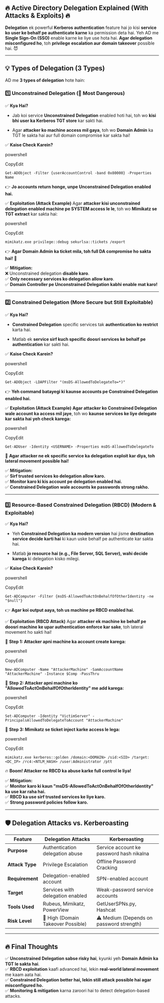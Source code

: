 ## **🔥 Active Directory Delegation Explained (With Attacks & Exploits) 🔥**

**Delegation** ek powerful **Kerberos authentication** feature hai jo kisi **service ko user ke behalf pe authenticate karne** ka permission deta hai. Yeh AD me **Single Sign-On (SSO)** enable karne ke liye use hota hai. **Agar delegation misconfigured ho**, toh **privilege escalation aur domain takeover** possible hai. 😈

---

## **💡 Types of Delegation (3 Types)**

AD me **3 types of delegation** hote hain:

### **1️⃣ Unconstrained Delegation (🚨 Most Dangerous)**

✅ **Kya Hai?**

- Jab koi service **Unconstrained Delegation** enabled hoti hai, toh wo **kisi bhi user ka Kerberos TGT store** kar sakti hai.
    
- Agar **attacker ko machine access mil gaya**, toh wo **Domain Admin** ka TGT le sakta hai aur full domain compromise kar sakta hai!
    

✅ **Kaise Check Karein?**

powershell

CopyEdit

`Get-ADObject -Filter {userAccountControl -band 0x80000} -Properties Name`

👉 **Jo accounts return honge, unpe Unconstrained Delegation enabled hai.**

✅ **Exploitation (Attack Example)** Agar **attacker kisi unconstrained delegation enabled machine pe SYSTEM access le le**, toh wo **Mimikatz se TGT extract** kar sakta hai:

powershell

CopyEdit

`mimikatz.exe privilege::debug sekurlsa::tickets /export`

👉 **Agar Domain Admin ka ticket mila, toh full DA compromise ho sakta hai!** 🚀

✅ **Mitigation:**  
❌ Unconstrained delegation **disable karo**.  
✅ **Only necessary services ko delegation allow karo**.  
✅ **Domain Controller pe Unconstrained Delegation kabhi enable mat karo!**

---

### **2️⃣ Constrained Delegation (More Secure but Still Exploitable)**

✅ **Kya Hai?**

- **Constrained Delegation** specific services tak **authentication ko restrict** karta hai.
    
- Matlab ek **service sirf kuch specific doosri services ke behalf pe authentication** kar sakti hai.
    

✅ **Kaise Check Karein?**

powershell

CopyEdit

`Get-ADObject -LDAPFilter "(msDS-AllowedToDelegateTo=*)"`

👉 **Yeh command batayegi ki kaunse accounts pe Constrained Delegation enabled hai.**

✅ **Exploitation (Attack Example)** **Agar attacker ko Constrained Delegation wale account ka access mil jaye**, toh wo **kaunse services ke liye delegate kar sakta hai yeh check karega:**

powershell

CopyEdit

`Get-ADUser -Identity <USERNAME> -Properties msDS-AllowedToDelegateTo`

🚀 **Agar attacker ne ek specific service ka delegation exploit kar diya, toh lateral movement possible hai!**

✅ **Mitigation:**  
✅ **Sirf trusted services ko delegation allow karo.**  
✅ **Monitor karo ki kis account pe delegation enabled hai.**  
✅ **Constrained Delegation wale accounts ke passwords strong rakho.**

---

### **3️⃣ Resource-Based Constrained Delegation (RBCD) (Modern & Exploitable)**

✅ **Kya Hai?**

- Yeh **Constrained Delegation ka modern version** hai jisme **destination service decide karti hai** ki kaun uske behalf pe authenticate kar sakta hai.
    
- Matlab **jo resource hai (e.g., File Server, SQL Server), wahi decide karega** ki delegation kisko milegi.
    

✅ **Kaise Check Karein?**

powershell

CopyEdit

`Get-ADComputer -Filter {msDS-AllowedToActOnBehalfOfOtherIdentity -ne "$null"}`

👉 **Agar koi output aaya, toh us machine pe RBCD enabled hai.**

✅ **Exploitation (RBCD Attack)** Agar **attacker ek machine ke behalf pe doosri machine ke upar authentication enforce kar sake**, toh lateral movement ho sakti hai!

🚀 **Step 1: Attacker apni machine ka account create karega:**

powershell

CopyEdit

`New-ADComputer -Name "AttackerMachine" -SamAccountName "AttackerMachine" -Instance $Comp -PassThru`

🚀 **Step 2: Attacker apni machine ko "AllowedToActOnBehalfOfOtherIdentity" me add karega:**

powershell

CopyEdit

`Set-ADComputer -Identity "VictimServer" -PrincipalsAllowedToDelegateToAccount "AttackerMachine"`

🚀 **Step 3: Mimikatz se ticket inject karke access le lega:**

powershell

CopyEdit

`mimikatz.exe kerberos::golden /domain:<DOMAIN> /sid:<SID> /target:<DC_IP> /rc4:<NTLM_HASH> /user:Administrator /ptt`

🔥 **Boom! Attacker ne RBCD ka abuse karke full control le liya!**

✅ **Mitigation:**  
✅ **Monitor karo ki kaun "msDS-AllowedToActOnBehalfOfOtherIdentity" ka use kar raha hai.**  
✅ **RBCD ka use sirf trusted services ke liye karo.**  
✅ **Strong password policies follow karo.**

---

## **🛡 Delegation Attacks vs. Kerberoasting**

|**Feature**|**Delegation Attacks**|**Kerberoasting**|
|---|---|---|
|**Purpose**|Authentication delegation abuse|Service account ke password hash nikalna|
|**Attack Type**|Privilege Escalation|Offline Password Cracking|
|**Requirement**|Delegation-enabled account|SPN-enabled account|
|**Target**|Services with delegation enabled|Weak-password service accounts|
|**Tools Used**|Rubeus, Mimikatz, PowerView|GetUserSPNs.py, Hashcat|
|**Risk Level**|🚨 High (Domain Takeover Possible)|⚠ Medium (Depends on password strength)|

---

## **🔥 Final Thoughts**

✅ **Unconstrained Delegation sabse risky hai**, kyunki yeh **Domain Admin ka TGT le sakta hai**.  
✅ **RBCD exploitation** kaafi advanced hai, lekin **real-world lateral movement** me kaam aata hai.  
✅ **Constrained Delegation better hai, lekin still attack possible hai agar misconfigured ho.**  
✅ **Monitoring & mitigation** karna zaroori hai to detect delegation-based attacks.

